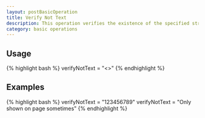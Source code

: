 ```yaml
---
layout: postBasicOperation
title: Verify Not Text
description: This operation verifies the existence of the specified string is NOT somewhere in the response received from server.
category: basic operations
---
```


## Usage
{% highlight bash %}
verifyNotText = "<<text to verify not on this page>>"
{% endhighlight %}

## Examples
{% highlight bash %}
verifyNotText = "123456789"
verifyNotText = "Only shown on page sometimes"
{% endhighlight %}


